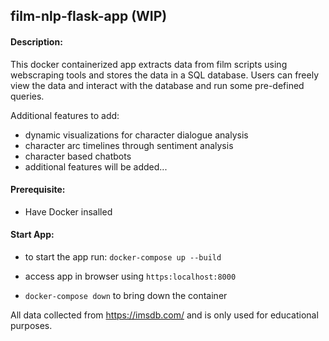 ## film-nlp-flask-app (WIP)

#### Description:
This docker containerized app extracts data from film scripts using webscraping tools and stores the data in a SQL database. Users can freely view the data and interact with the database and run some pre-defined queries.

Additional features to add:
- dynamic visualizations for character dialogue analysis
- character arc timelines through sentiment analysis
- character based chatbots
- additional features will be added...

#### Prerequisite:
- Have Docker insalled

#### Start App:
- to start the app run: `docker-compose up --build` 
- access app in browser using `https:localhost:8000`

- `docker-compose down` to bring down the container

All data collected from https://imsdb.com/ and is only used for educational purposes. 

